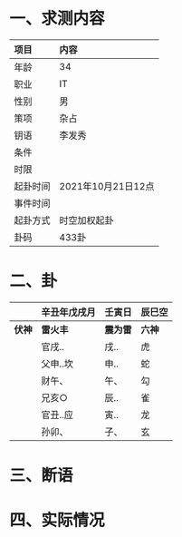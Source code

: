 # 一、求测内容
|项目|内容|
|:-|:-|
|年龄|34|
|职业|IT|
|性别|男|
|策项|杂占|
|钥语|李发秀|
|条件||
|时限||
|起卦时间|2021年10月21日12点|
|事件时间||
|起卦方式|时空加权起卦|
|卦码|433卦|

# 二、卦
||辛丑年戊戌月|壬寅日|辰巳空|
|:-|:-|:-|:-|
|**伏神**|**雷火丰**|**震为雷**|**六神**|
||官戌..|戌..|虎|
||父申..坎|申..|蛇|
||财午、|午、|勾|
||兄亥○|辰..|雀|
||官丑..应|寅..|龙|
||孙卯、|子、|玄|


# 三、断语

# 四、实际情况
